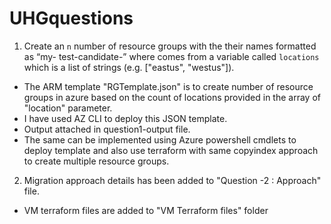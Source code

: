 # UHGquestions
1. Create an `n` number of resource groups with the their names formatted as “my- test-candidate-<location>” where <location> comes from a variable called `locations` which is a list of strings (e.g. ["eastus", "westus"]).
  
  - The ARM template "RGTemplate.json" is to create number of resource groups in azure based on the count of locations provided in the array of "location" parameter.
  - I have used AZ CLI to deploy this JSON template.
  - Output attached in question1-output file.
  - The same can be implemented using Azure powershell cmdlets to deploy template and also use terraform with same copyindex approach to create multiple resource groups.
  
2. Migration approach details has been added to "Question -2 : Approach" file.
  - VM terraform files are added to "VM Terraform files" folder
